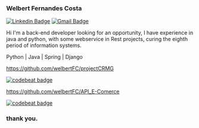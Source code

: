 ### Welbert Fernandes Costa

[![Linkedin Badge](https://img.shields.io/badge/-LinkedIn-blue?style=flat&logo=Linkedin&logoColor=white&link=https://www.linkedin.com/in/newton-cesar-0468171b7/)](https://www.linkedin.com/in/welbert-fernandes/)
[![Gmail Badge](https://img.shields.io/badge/-Gmail-c14438?style=flat&logo=Gmail&logoColor=white&link=mailto:newtoncesar.dev@gmail.com)](mailto:welbert.jsj@gmail.com)

Hi I'm a back-end developer looking for an opportunity, I have experience in java and python, with some webservice in Rest projects, curing the eighth period of information systems.


Python | Java | Spring | Django

https://github.com/welbertFC/projectCRMG

<a href="https://codebeat.co/projects/github-com-welbertfc-text_analysis_web-master"><img alt="codebeat badge" src="https://codebeat.co/badges/18e7cfe3-7035-4836-aac4-c97a3109d6bb" /></a>


https://github.com/welbertFC/API_E-Comerce

<a href="https://codebeat.co/projects/github-com-welbertfc-projectcrmg-master"><img alt="codebeat badge" src="https://codebeat.co/badges/63f287f9-5dab-43a0-ac90-49d7508cb4d0" /></a>





### thank you.
